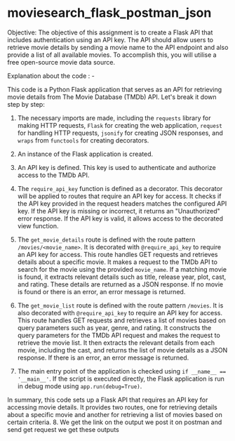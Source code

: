 # moviesearch_flask_postman_json
Objective: The objective of this assignment is to create a Flask API that includes authentication using an API key. The API should allow users to retrieve movie details by sending a movie name to the API endpoint and also provide a list of all available movies. To accomplish this, you will utilise a free open-source movie data source.

Explanation about the code : -

This code is a Python Flask application that serves as an API for retrieving movie details from The Movie Database (TMDb) API. Let's break it down step by step:

1. The necessary imports are made, including the `requests` library for making HTTP requests, `Flask` for creating the web application, `request` for handling HTTP requests, `jsonify` for creating JSON responses, and `wraps` from `functools` for creating decorators.

2. An instance of the Flask application is created.

3. An API key is defined. This key is used to authenticate and authorize access to the TMDb API.

4. The `require_api_key` function is defined as a decorator. This decorator will be applied to routes that require an API key for access. It checks if the API key provided in the request headers matches the configured API key. If the API key is missing or incorrect, it returns an "Unauthorized" error response. If the API key is valid, it allows access to the decorated view function.

5. The `get_movie_details` route is defined with the route pattern `/movies/<movie_name>`. It is decorated with `@require_api_key` to require an API key for access. This route handles GET requests and retrieves details about a specific movie. It makes a request to the TMDb API to search for the movie using the provided `movie_name`. If a matching movie is found, it extracts relevant details such as title, release year, plot, cast, and rating. These details are returned as a JSON response. If no movie is found or there is an error, an error message is returned.

6. The `get_movie_list` route is defined with the route pattern `/movies`. It is also decorated with `@require_api_key` to require an API key for access. This route handles GET requests and retrieves a list of movies based on query parameters such as year, genre, and rating. It constructs the query parameters for the TMDb API request and makes the request to retrieve the movie list. It then extracts the relevant details from each movie, including the cast, and returns the list of movie details as a JSON response. If there is an error, an error message is returned.

7. The main entry point of the application is checked using `if __name__ == '__main__'`. If the script is executed directly, the Flask application is run in debug mode using `app.run(debug=True)`.

In summary, this code sets up a Flask API that requires an API key for accessing movie details. It provides two routes, one for retrieving details about a specific movie and another for retrieving a list of movies based on certain criteria.
8. We get the link on the output we post it on postman and send get request we get these outputs 
